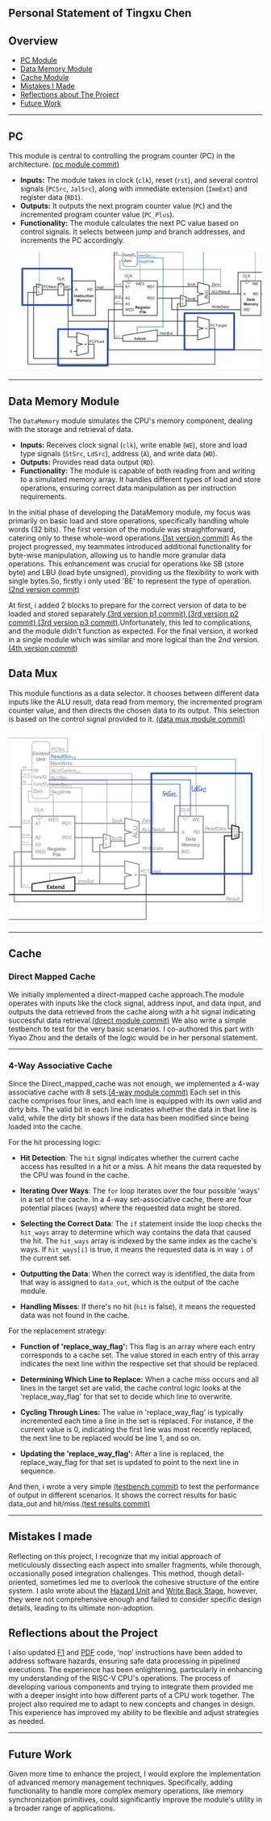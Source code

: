 ## Personal Statement of Tingxu Chen

## Overview
* [PC Module](#pc)
* [Data Memory Module](#data-memory-module)
* [Cache Module](#cache)
* [Mistakes I Made](#mistakes-i-made)
* [Reflections about The Project](#reflections-about-the-project)
* [Future Work](#future-work)

___

## PC 

This module is central to controlling the program counter (PC) in the architecture. [(pc module commit)](https://github.com/franfafdaf/IAC_23autumn_Group17-Coursework/commit/6aa6b993b8752f16c7e7337d3006bb28a0c2efe2)

- **Inputs:** The module takes in clock (`clk`), reset (`rst`), and several control signals (`PCSrc`, `JalSrc`), along with immediate extension (`ImmExt`) and register data (`RD1`).
- **Outputs:** It outputs the next program counter value (`PC`) and the incremented program counter value (`PC_Plus`).
- **Functionality:** The module calculates the next PC value based on control signals. It selects between jump and branch addresses, and increments the PC accordingly.

![pc image](../Personal%20Statements/Images/ctx_pc_module.png)
___

## Data Memory Module

The `DataMemory` module simulates the CPU's memory component, dealing with the storage and retrieval of data. 

- **Inputs:** Receives clock signal (`clk`), write enable (`WE`), store and load type signals (`StSrc`, `LdSrc`), address (`A`), and write data (`WD`).
- **Outputs:** Provides read data output (`RD`).
- **Functionality:** The module is capable of both reading from and writing to a simulated memory array. It handles different types of load and store operations, ensuring correct data manipulation as per instruction requirements.

In the initial phase of developing the DataMemory module, my focus was primarily on basic load and store operations, specifically handling whole words (32 bits). The first version of the module was straightforward, catering only to these whole-word operations.[(1st version commit)](https://github.com/franfafdaf/IAC_23autumn_Group17-Coursework/commit/0cbc6d43edb3240f4cd97543063ee1066876af62) As the project progressed, my teammates introduced additional functionality for byte-wise manipulation, allowing us to handle more granular data operations. This enhancement was crucial for operations like SB (store byte) and LBU (load byte unsigned), providing us the flexibility to work with single bytes.So, firstly i only used 'BE' to represent the type of operation.[(2nd version commit)](https://github.com/franfafdaf/IAC_23autumn_Group17-Coursework/commit/99389ef5d3e26b237e4acf8a502acc6dee36b1b6)

At first, i added 2 blocks to prepare for the correct version of data to be loaded and stored separately.[(3rd version p1 commit)](https://github.com/franfafdaf/IAC_23autumn_Group17-Coursework/commit/5a9c7c1e9ffbeaf08a1180077f31225f7d7f63c3),[(3rd version p2 commit)](https://github.com/franfafdaf/IAC_23autumn_Group17-Coursework/commit/6a3e3c46f9b6ce6c86b8ad880c43fbbbe5dadce8),[(3rd version p3 commit)](https://github.com/franfafdaf/IAC_23autumn_Group17-Coursework/commit/8f2f756e7f3fa9c44dd746199804985639e9df6f).Unfortunately, this led to complications, and the module didn't function as expected. For the final version, it worked in a single module which was similar and more logical than the 2nd version.[(4th version commit)](https://github.com/franfafdaf/IAC_23autumn_Group17-Coursework/commit/87b4f5e04cdb38b76a5298fe1c16340e928a8256)

## Data Mux

This module functions as a data selector. It chooses between different data inputs like the ALU result, data read from memory, the incremented program counter value, and then directs the chosen data to its output. This selection is based on the control signal provided to it. [(data mux module commit)](https://github.com/franfafdaf/IAC_23autumn_Group17-Coursework/commit/c4a6135593346b9a64454955b24c7be1a8a59d7b)

![Data module](../Personal%20Statements/Images/ctx_data_module.png)
___

## Cache

### Direct Mapped Cache

We initially implemented a direct-mapped cache approach.The module operates with inputs like the clock signal, address input, and data input, and outputs the data retrieved from the cache along with a hit signal indicating successful data retrieval.[(direct module commit)](https://github.com/franfafdaf/IAC_23autumn_Group17-Coursework/commit/f1bca92fce395beb0b1330499e958dae02881769) We also write a simple testbench to test for the very basic scenarios. I co-authored this part with Yiyao Zhou and the details of the logic would be in her personal statement.
___

### 4-Way Associative Cache

Since the Direct_mapped_cache was not enough, we implemented a 4-way associative cache with 8 sets.[(4-way module commit)](https://github.com/franfafdaf/IAC_23autumn_Group17-Coursework/commit/e72619723225143b5b0abf1c6b6e8e16d904c5c5) Each set in this cache comprises four lines, and each line is equipped with its own valid and dirty bits. The valid bit in each line indicates whether the data in that line is valid, while the dirty bit shows if the data has been modified since being loaded into the cache.

For the hit processing logic:

- **Hit Detection**: The `hit` signal indicates whether the current cache access has resulted in a hit or a miss. A hit means the data requested by the CPU was found in the cache.

- **Iterating Over Ways**: The `for` loop iterates over the four possible 'ways' in a set of the cache. In a 4-way set-associative cache, there are four potential places (ways) where the requested data might be stored.

- **Selecting the Correct Data**: The `if` statement inside the loop checks the `hit_ways` array to determine which way contains the data that caused the hit. The `hit_ways` array is indexed by the same index as the cache's ways. If `hit_ways[i]` is true, it means the requested data is in way `i` of the current set.

- **Outputting the Data**: When the correct way is identified, the data from that way is assigned to `data_out`, which is the output of the cache module.

- **Handling Misses**: If there's no hit (`hit` is false), it means the requested data was not found in the cache. 

For the replacement strategy:

- **Function of 'replace_way_flag':** This flag is an array where each entry corresponds to a cache set. The value stored in each entry of this array indicates the next line within the respective set that should be replaced.

- **Determining Which Line to Replace:** When a cache miss occurs and all lines in the target set are valid, the cache control logic looks at the 'replace_way_flag' for that set to decide which line to overwrite.

- **Cycling Through Lines:** The value in 'replace_way_flag' is typically incremented each time a line in the set is replaced. For instance, if the current value is 0, indicating the first line was most recently replaced, the next line to be replaced would be line 1, and so on. 

- **Updating the 'replace_way_flag':** After a line is replaced, the replace_way_flag for that set is updated to point to the next line in sequence. 

And then, i wrote a very simple [(testbench commit)](https://github.com/franfafdaf/IAC_23autumn_Group17-Coursework/commit/84f29ab0822bfa9234d42771058c10a2ff3abcf0) to test the performance of output in different scenarios. It shows the correct results for basic data_out and hit/miss.[(test results commit)](https://github.com/franfafdaf/IAC_23autumn_Group17-Coursework/commit/59443453a40fd88c791f7923187867f79f513738)

___

## Mistakes I made

Reflecting on this project, I recognize that my initial approach of meticulously dissecting each aspect into smaller fragments, while thorough, occasionally posed integration challenges. This method, though detail-oriented, sometimes led me to overlook the cohesive structure of the entire system. I aslo wrote about the [Hazard Unit](https://github.com/franfafdaf/IAC_23autumn_Group17-Coursework/blob/ctx/hazard_unit.sv) and [Write Back Stage](https://github.com/franfafdaf/IAC_23autumn_Group17-Coursework/blob/ctx/WriteBack.sv), however, they were not comprehensive enough and failed to consider specific design details, leading to its ultimate non-adoption.

## Reflections about the Project
I also updated [F1](https://github.com/franfafdaf/IAC_23autumn_Group17-Coursework/commit/0a2a302c688c5d771017f65c39dc40badde29d7a#diff-459ccd3741eab6ef299332d555a1d48bb4194ae7abcec5e2fcf713b273713f4f) and [PDF](https://github.com/franfafdaf/IAC_23autumn_Group17-Coursework/commit/07987e2013d860883f839faf3294c1c5e5626840#diff-e913dcf4ac9ab2c024452e14dc5f97453138975767976ff363552c00333a4e45) code, ‘nop’ instructions have been added to address software hazards, ensuring safe data processing in pipelined executions. The experience has been enlightening, particularly in enhancing my understanding of the RISC-V CPU's operations. The process of developing various components and trying to integrate them provided me with a deeper insight into how different parts of a CPU work together. The project also required me to adapt to new concepts and changes in design. This experience has improved my ability to be flexible and adjust strategies as needed.

___

## Future Work

Given more time to enhance the project, I would explore the implementation of advanced memory management techniques. Specifically, adding functionality to handle more complex memory operations, like memory synchronization primitives, could significantly improve the module's utility in a broader range of applications.

